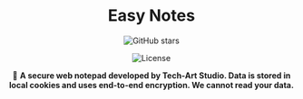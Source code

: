 <div align="center">

# Easy Notes

![GitHub stars](https://img.shields.io/github/stars/Dev-Huang1/Easy-Note.svg?style=for-the-badge)

![License](https://img.shields.io/github/license/Dev-Huang1/Easy-Note.svg?style=for-the-badge)


📃 __A secure web notepad developed by Tech-Art Studio. Data is stored in local cookies and uses end-to-end encryption. We cannot read your data.__

</div>

